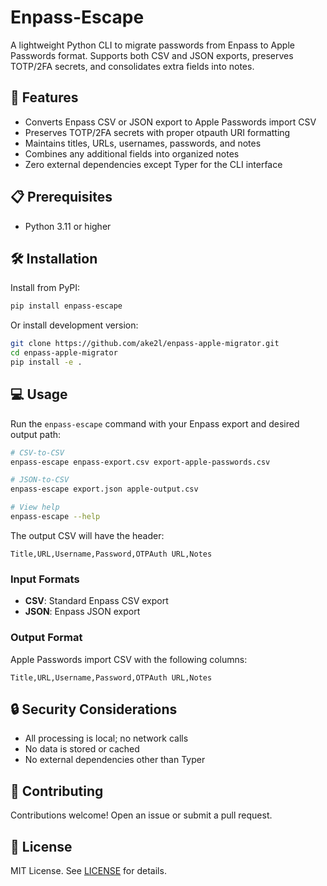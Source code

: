# Enpass-Escape

A lightweight Python CLI to migrate passwords from Enpass to Apple Passwords format. Supports both CSV and JSON exports, preserves TOTP/2FA secrets, and consolidates extra fields into notes.

## 🚀 Features

- Converts Enpass CSV or JSON export to Apple Passwords import CSV
- Preserves TOTP/2FA secrets with proper otpauth URI formatting
- Maintains titles, URLs, usernames, passwords, and notes
- Combines any additional fields into organized notes
- Zero external dependencies except Typer for the CLI interface

## 📋 Prerequisites

- Python 3.11 or higher

## 🛠️ Installation

Install from PyPI:

```bash
pip install enpass-escape
```

Or install development version:

```bash
git clone https://github.com/ake2l/enpass-apple-migrator.git
cd enpass-apple-migrator
pip install -e .
```

## 💻 Usage

Run the `enpass-escape` command with your Enpass export and desired output path:

```bash
# CSV-to-CSV
enpass-escape enpass-export.csv export-apple-passwords.csv

# JSON-to-CSV
enpass-escape export.json apple-output.csv

# View help
enpass-escape --help
```

The output CSV will have the header:

```csv
Title,URL,Username,Password,OTPAuth URL,Notes
```

### Input Formats

- **CSV**: Standard Enpass CSV export
- **JSON**: Enpass JSON export

### Output Format

Apple Passwords import CSV with the following columns:

```csv
Title,URL,Username,Password,OTPAuth URL,Notes
```

## 🔒 Security Considerations

- All processing is local; no network calls
- No data is stored or cached
- No external dependencies other than Typer

## 🤝 Contributing

Contributions welcome! Open an issue or submit a pull request.

## 📝 License

MIT License. See [LICENSE](LICENSE) for details.